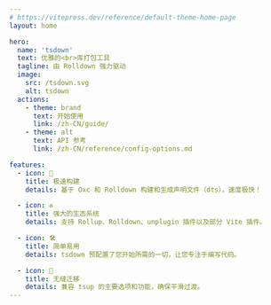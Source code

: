 ```yaml
---
# https://vitepress.dev/reference/default-theme-home-page
layout: home

hero:
  name: 'tsdown'
  text: 优雅的<br>库打包工具
  tagline: 由 Rolldown 强力驱动
  image:
    src: /tsdown.svg
    alt: tsdown
  actions:
    - theme: brand
      text: 开始使用
      link: /zh-CN/guide/
    - theme: alt
      text: API 参考
      link: /zh-CN/reference/config-options.md

features:
  - icon: 🚀
    title: 极速构建
    details: 基于 Oxc 和 Rolldown 构建和生成声明文件（dts），速度极快！

  - icon: ♻️
    title: 强大的生态系统
    details: 支持 Rollup、Rolldown、unplugin 插件以及部分 Vite 插件。

  - icon: ️🛠️
    title: 简单易用
    details: tsdown 预配置了您开始所需的一切，让您专注于编写代码。

  - icon: 🔄
    title: 无缝迁移
    details: 兼容 tsup 的主要选项和功能，确保平滑过渡。
---
```

